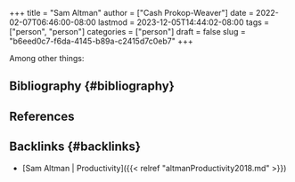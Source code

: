 +++
title = "Sam Altman"
author = ["Cash Prokop-Weaver"]
date = 2022-02-07T06:46:00-08:00
lastmod = 2023-12-05T14:44:02-08:00
tags = ["person", "person"]
categories = ["person"]
draft = false
slug = "b6eed0c7-f6da-4145-b89a-c2415d7c0eb7"
+++

Among other things:


## Bibliography {#bibliography}

## References

<style>.csl-entry{text-indent: -1.5em; margin-left: 1.5em;}</style><div class="csl-bib-body">
</div>


## Backlinks {#backlinks}

-   [Sam Altman | Productivity]({{< relref "altmanProductivity2018.md" >}})
